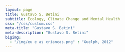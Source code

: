 ```yaml
---
layout: page
title: Gustavo S. Betini
subtitle: Ecology, Climate Change and Mental Health
css: "/css/custom.css"
meta-title: "Gustavo S. Betini"
meta-description: "Gustavo S. Betini"
bigimg:
  - "/img/eu e as criancas.png" : "Guelph, 2012"
---
```

